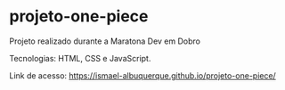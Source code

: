 # projeto-one-piece
Projeto realizado durante a Maratona Dev em Dobro

Tecnologias: HTML, CSS e JavaScript.

Link de acesso: https://ismael-albuquerque.github.io/projeto-one-piece/
